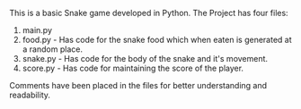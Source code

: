 This is a basic Snake game developed in Python.
The Project has four files:
  1. main.py
  2. food.py - Has code for the snake food which when eaten is generated at a random place.
  3. snake.py - Has code for the body of the snake and it's movement.
  4. score.py - Has code for maintaining the score of the player.

Comments have been placed in the files for better understanding and readability.
